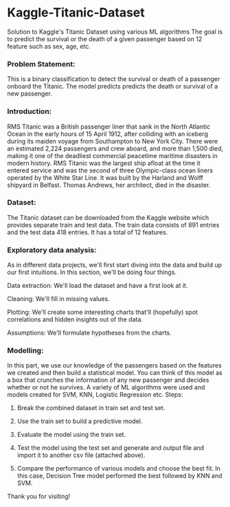 # Kaggle-Titanic-Dataset
Solution to Kaggle's Titanic Dataset using various ML algorithms 
The goal is to predict the survival or the death of a given passenger based on 12 feature such as sex, age, etc.  


### Problem Statement:
This is a binary classification to detect the survival or death of a passenger onboard the Titanic. 
The model predicts predicts the death or survival of a new passenger. 

### Introduction: 
RMS Titanic was a British passenger liner that sank in the North Atlantic Ocean in the early hours of 15 April 1912, after colliding with an iceberg during its maiden voyage from Southampton to New York City. There were an estimated 2,224 passengers and crew aboard, and more than 1,500 died, making it one of the deadliest commercial peacetime maritime disasters in modern history. RMS Titanic was the largest ship afloat at the time it entered service and was the second of three Olympic-class ocean liners operated by the White Star Line. 
It was built by the Harland and Wolff shipyard in Belfast. 
Thomas Andrews, her architect, died in the disaster.

### Dataset:
The Titanic dataset can be downloaded from the Kaggle website which provides separate train and test data. 
The train data consists of 891 entries and the test data 418 entries. It has a total of 12 features. 

### Exploratory data analysis:

As in different data projects, we'll first start diving into the data and build up our first intuitions.
In this section, we'll be doing four things.

Data extraction: We'll load the dataset and have a first look at it.

Cleaning: We'll fill in missing values.

Plotting: We'll create some interesting charts that'll (hopefully) spot correlations and hidden insights out of the data.

Assumptions: We'll formulate hypotheses from the charts.

### Modelling:

In this part, we use our knowledge of the passengers based on the features we created and then build a statistical model. 
You can think of this model as a box that crunches the information of any new passenger and decides whether or not he survives.
A variety of ML algorithms were used and models created for SVM, KNN, Logistic Regression etc.
Steps:
1) Break the combined dataset in train set and test set.

2) Use the train set to build a predictive model.

3) Evaluate the model using the train set.

4) Test the model using the test set and generate and output file and import it to another csv file (attached above).

5) Compare the performance of various models and choose the best fit. In this case, Decision Tree model performed the best followed by KNN and SVM.

Thank you for visiting! 

